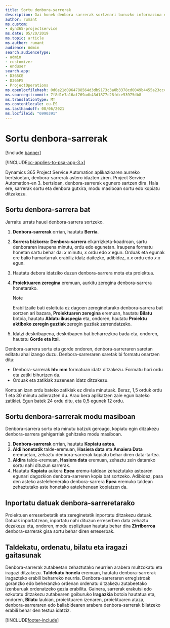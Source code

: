 ```yaml
---
title: Sortu denbora-sarrerak
description: Gai honek denbora sarrerak sortzeari buruzko informazioa ematen du.
author: rumant
ms.custom:
- dyn365-projectservice
ms.date: 05/20/2019
ms.topic: article
ms.author: rumant
audience: Admin
search.audienceType:
- admin
- customizer
- enduser
search.app:
- D365CE
- D365PS
- ProjectOperations
ms.openlocfilehash: 0d0e21d0964788564d3db9173c3a0b3378cd0049b4455a23ccc1bccd1c21d9e7
ms.sourcegitcommit: 7f8d1e7a16af769adb43d1877c28fdce53975db8
ms.translationtype: MT
ms.contentlocale: eu-ES
ms.lasthandoff: 08/06/2021
ms.locfileid: "6990391"
---
```

# <a name="create-time-entries"></a>Sortu denbora-sarrerak

[!include [banner](../includes/psa-now-project-operations.md)]

[!INCLUDE[cc-applies-to-psa-app-3.x](../includes/cc-applies-to-psa-app-3x.md)]

Dynamics 365 Project Service Automation aplikazioaren aurreko bertsioetan, denbora-sarrerak astero idazten ziren. Project Service Automation-en 3. bertsioan, denbora-sarrerak egunero sartzen dira. Hala ere, sarrerak sortu eta denbora gutxira, modu masiboan sortu edo kopiatu ditzakezu.

## <a name="create-a-time-entry"></a>Sortu denbora-sarrera bat

Jarraitu urrats hauei denbora-sarrera sortzeko.

1. **Denbora-sarrerak** orrian, hautatu **Berria**.
2. **Sorrera bizkorra: Denbora-sarrera** elkarrizketa-koadroan, sartu denboraren iraupena minutu, ordu edo egunetan. Iraupena formatu honetan sartu behar da: *x* minutu, *x* ordu edo *x* egun. Orduak eta egunak ere balio hamartarrak erabiliz idatz daitezke, adibidez, *x.x* ordu edo *x.x* egun.
3. Hautatu debora idatziko duzun denbora-sarrera mota eta proiektua.
4. **Proiektuaren zeregina** eremuan, aurkitu zeregina denbora-sarrera honetarako.

    > [!NOTE]
    > Erabiltzaile bati esleituta ez dagoen zereginetarako denbora-sarrera bat sortzen ari bazara, **Proiektuaren zeregina** eremuan, hautatu **Bilatu** botoia, hautatu **Aldatu ikuspegia** eta, ondoren, hautatu **Proiektu aktiboko zeregin guztiak** zeregin guztiak zerrendatzeko.

5. Idatzi deskribapena, deskribapen bat beharrezkoa bada eta, ondoren, hautatu **Gorde eta itxi**.

Denbora-sarrera sortu eta gorde ondoren, denbora-sarreraren saretan editatu ahal izango duzu. Denbora-sarreraren saretak bi formatu onartzen ditu:

- Denbora-sarrerak **hh: mm** formatuan idatz ditzakezu. Formatu hori ordu eta zatiki bihurtzen da.
- Orduak eta zatikiak zuzenean idatz ditzakezu.

Kontuan izan ordu bateko zatikiak ez direla minutuak. Beraz, 1,5 orduk ordu 1 eta 30 minutu adierazten du. Arau bera aplikatzen zaie egun bateko zatikiei. Egun batek 24 ordu ditu, eta 0,5 egunek 12 ordu.

## <a name="bulk-create-time-entries"></a>Sortu denbora-sarrerak modu masiboan

Denbora-sarrera sortu eta minutu batzuk geroago, kopiatu egin ditzakezu denbora-sarrera gehigarriak gehitzeko modu masiboan.

1. **Denbora-sarrerak** orrian, hautatu **Kopiatu astea**.
2. **Aldi honetatik** talde-eremuan, **Hasiera data** eta **Amaiera Data** eremuetan, zehaztu denbora-sarrerak kopiatu behar diren data-tartea.
3. **Aldira** talde-eremuan, **Hasiera data** eremuan, zehaztu zein datarako sortu nahi dituzun sarrerak.
4. Hautatu **Kopiatu** aukera **Epea** eremu-taldean zehaztutako astearen egunari dagozkion denbora-sarreren kopia bat sortzeko. Adibidez, pasa den asteko astelehenerako denbora-sarrera **Epea** eremuko taldean zehaztutako aste honetako astelehenean kopiatzen da.

## <a name="import-data-for-time-entries"></a>Inportatu datuak denbora-sarreretarako

Proiektuen erreserbetatik eta zereginetatik inportatu ditzakezu datuak. Datuak inportatzean, inportatu nahi dituzun erreserben data zehaztu dezakezu eta, ondoren, modu esplizituan hautatu behar dira **Zirriborroa** denbora-sarrerak gisa sortu behar diren erreserbak.

## <a name="group-by-sort-search-and-filter-capabilities"></a>Taldekatu, ordenatu, bilatu eta iragazi gaitasunak

Denbora-sarrerak zutabeetan zehaztutako neurrien arabera multzokatu eta iragazi ditzakezu. **Taldekatu honela** eremuan, hautatu denbora-sarrerak iragazteko erabili beharreko neurria. Denbora-sarreraren erregistroak goranzko edo beheranzko ordenan ordenatu ditzakezu zutabeetako izenburuak ordenatzeko gezia erabilita. Gainera, sarrerak erakutsi edo ezkutatu ditzakezu zutabearen goiburuko **Iragazkia** botoia hautatua eta, ondoren, **Bilatu** laukian, proiektuaren izenaren, proiektuaren ataza, denbora-sarreraren edo baliabidearen arabera denbora-sarrerak bilatzeko erabili behar den testua idatziz.


[!INCLUDE[footer-include](../includes/footer-banner.md)]